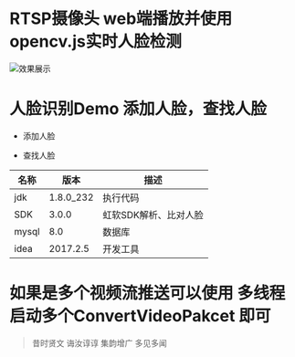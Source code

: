 # RTSP摄像头 web端播放并使用opencv.js实时人脸检测 #
![效果展示](https://img-blog.csdnimg.cn/20200625093430189.gif)
# 人脸识别Demo 添加人脸，查找人脸 #
- 添加人脸


- 查找人脸

<!--![查找](https://img-blog.csdnimg.cn/20200407181544728.png)-->


| 名称 | 版本 | 描述 |
| ------ | ------ | ------ |
| jdk | 1.8.0_232 | 执行代码|
| SDK | 3.0.0 | 虹软SDK解析、比对人脸 |
| mysql | 8.0 | 数据库 |
| idea | 2017.2.5 | 开发工具 |


# 如果是多个视频流推送可以使用 多线程 启动多个ConvertVideoPakcet 即可


> 昔时贤文 诲汝谆谆
> 集韵增广 多见多闻
